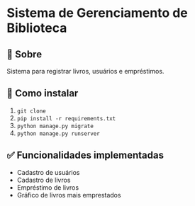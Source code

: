 # Sistema de Gerenciamento de Biblioteca

## 📌 Sobre
Sistema para registrar livros, usuários e empréstimos.

## 🚀 Como instalar
1. `git clone`
2. `pip install -r requirements.txt`
3. `python manage.py migrate`
4. `python manage.py runserver`

## ✅ Funcionalidades implementadas
- Cadastro de usuários
- Cadastro de livros
- Empréstimo de livros
- Gráfico de livros mais emprestados